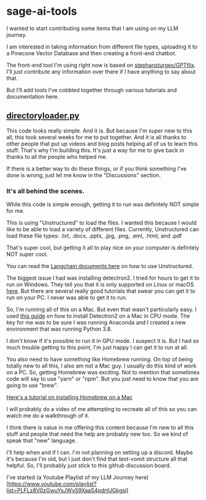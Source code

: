 # sage-ai-tools

I wanted to start contributing some items that I am using on my LLM journey.

I am interested in taking information from different file types, uploading it to a Pinecone Vector Database and then creating a front-end chatbot.

The front-end tool I'm using right now is based on [stephansturges/GPTflix](https://github.com/stephansturges/GPTflix). I'll just contribute any information over there if I have anything to say about that. 

But I'll add tools I've cobbled together through various tutorials and documentation here. 

## [directoryloader.py](https://github.com/sagerock/sage-ai-tools/blob/main/directoryloader.py)

This code looks really simple. And it is. But because I'm super new to this all, this took several weeks for me to put together. And it is all thanks to other people that put up videos and blog posts helping all of us to learn this stuff. That's why I'm building this. It's just a way for me to give back in thanks to all the people who helped me.

If there is a better way to do these things, or if you think something I've done is wrong, just let me know in the "Discussions" section. 

### It's all behind the scenes.

While this code is simple enough, getting it to run was definitely NOT simple for me. 

This is using "Unstructured" to load the files. I wanted this because I would like to be able to load a variety of different files. Currently, Unstructured can load these file types: .txt, .docx, .pptx, .jpg, .png, .eml, .html, and .pdf

That's super cool, but getting it all to play nice on your computer is defintely NOT super cool. 

You can read the [Langchain documents here](https://python.langchain.com/en/latest/modules/indexes/document_loaders/examples/unstructured_file.html) on how to use Unstructured. 

The biggest issue I had was installing detectron2. I tried for hours to get it to run on Windows. They tell you that it is only supported on Linux or macOS [here](https://detectron2.readthedocs.io/en/latest/tutorials/install.html). But there are several really good tutorials that swear you can get it to run on your PC. I never was able to get it to run. 

So, I'm running all of this on a Mac. But even that wasn't particularly easy. I used [this guide](https://knowing.net/posts/2021/11/install-detectron2-draft/) on how to install Detectron2 on a Mac in CPU mode. The key for me was to be sure I was running Anaconda and I created a new environment that was running Python 3.8. 

I don't know if it's possible to run it in GPU mode. I suspect it is. But I had so much trouble getting to this point, I'm just happy I can get it to run at all. 

You also need to have something like Homebrew running. On top of being totally new to all this, I also am not a Mac guy. I usually do this kind of work on a PC. So, getting Homebrew was exciting. Not to mention that sometimes code will say to use "yarn" or "npm". But you just need to know that you are going to use "brew". 

[Here's a tutorial on installing Homebrew on a Mac](https://mac.install.guide/homebrew/3.html)

I will probably do a video of me attempting to recreate all of this so you can watch me do a walkthrough of it. 

I think there is value in me offering this content because I'm new to all this stuff and people that need the help are probably new too. So we kind of speak that "new" language. 

I'll help when and if I can. I'm not planning on setting up a discord. Maybe it's because I'm old, but I just don't find that text-vomit structure all that helpful. So, I'll probably just stick to this github discussion board. 

I've started (a Youtube Playlist of my LLM Journey here)[https://www.youtube.com/playlist?list=PLFLz8V0zGwuYsJWvS9XaaS4pdrtUGkgsi]



